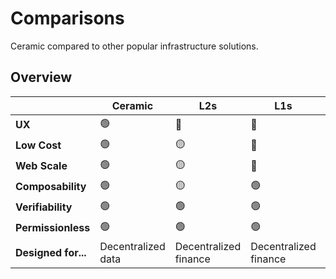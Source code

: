 # **Comparisons**
Ceramic compared to other popular infrastructure solutions.

## **Overview**

|   | Ceramic  | L2s | L1s | Web2 DB |
|---|---|---|---|---|
|__UX__| 🟢 | 🔴 | 🔴 | 🟢 |
|__Low Cost__| 🟢 | 🟡 | 🔴 | 🟢 |
|__Web Scale__| 🟢 | 🟡 | 🔴 | 🟡 |
|__Composability__| 🟢 | 🟡 | 🟢 | 🔴 |
|__Verifiability__| 🟢 | 🟢 | 🟢 | 🔴 |
|__Permissionless__| 🟢 | 🟢 | 🟢 | 🔴 |
|__Designed for...__| Decentralized data | Decentralized finance | Decentralized finance | Centralized data |
